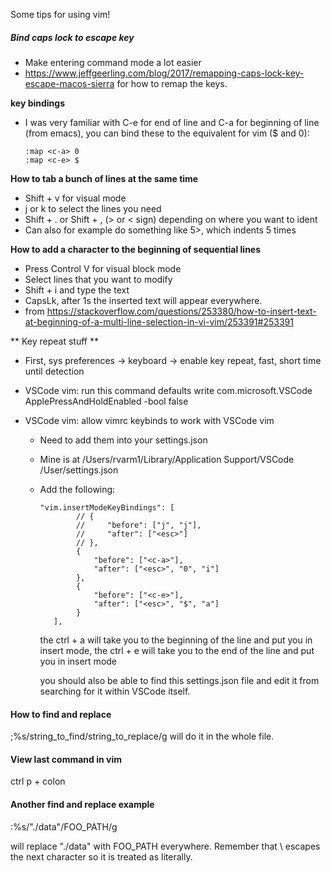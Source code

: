 Some tips for using vim!



##### Bind caps lock to escape key

- Make entering command mode a lot easier
- https://www.jeffgeerling.com/blog/2017/remapping-caps-lock-key-escape-macos-sierra for how to remap the keys.

**<C-a> <C-e> key bindings**

- I was very familiar with C-e for end of line and C-a for beginning of line (from emacs), you can bind these to the equivalent for vim ($ and 0):

  ```
  :map <c-a> 0
  :map <c-e> $
  
  ```

**How to tab a bunch of lines at the same time**

- Shift + v for visual mode
- j or k to select the lines you need
- Shift + . or Shift + , (> or < sign) depending on where you want to ident
- Can also for example do something like 5>, which indents 5 times



**How to add a character to the beginning of sequential lines**

- Press Control V for visual block mode
- Select lines that you want to modify
- Shift + i and type the text
- CapsLk, after 1s the inserted text will appear everywhere.
- from https://stackoverflow.com/questions/253380/how-to-insert-text-at-beginning-of-a-multi-line-selection-in-vi-vim/253391#253391

** Key repeat stuff **

- First, sys preferences -> keyboard -> enable key repeat, fast, short time until detection

- VSCode vim: run this command defaults write com.microsoft.VSCode ApplePressAndHoldEnabled -bool false

- VSCode vim: allow vimrc keybinds to work with VSCode vim

  - Need to add them into your settings.json

  - Mine is at /Users/rvarm1/Library/Application Support/VSCode /User/settings.json

  - Add the following:

    ```
    "vim.insertModeKeyBindings": [
            // {
            //     "before": ["j", "j"],
            //     "after": ["<esc>"]
            // },
            {
                "before": ["<c-a>"],
                "after": ["<esc>", "0", "i"]
            },
            {
                "before": ["<c-e>"],
                "after": ["<esc>", "$", "a"]
            }
       ],
    ```

    the ctrl + a will take you to the beginning of the line and put you in insert mode, the ctrl + e will take you to the end of the line and put you in insert mode

    you should also be able to find this settings.json file and edit it from searching for it within VSCode itself.
    
    
    
    
#### How to find and replace

;%s/string_to_find/string_to_replace/g will do it in the whole file. 

#### View last command in vim
ctrl p + colon

#### Another find and replace example
:%s/\".\/data\"/FOO_PATH/g

will replace "./data" with FOO_PATH everywhere. Remember that \ escapes the next character so it is treated as literally. 
